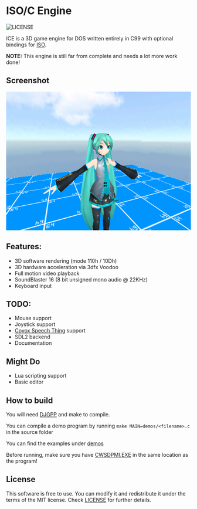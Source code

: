 # ISO/C Engine
![LICENSE](https://img.shields.io/badge/LICENSE-MIT-green.svg)

ICE is a 3D game engine for DOS written entirely in C99 with optional bindings for [ISO](https://github.com/0x1ED1CE/ISO).

**NOTE:** This engine is still far from complete and needs a lot more work done!

## Screenshot

<img src="/screenshots/world.png?raw=true">

## Features:
- 3D software rendering (mode 110h / 10Dh)
- 3D hardware acceleration via 3dfx Voodoo
- Full motion video playback
- SoundBlaster 16 (8 bit unsigned mono audio @ 22KHz)
- Keyboard input

## TODO:
- Mouse support
- Joystick support
- [Covox Speech Thing](https://en.wikipedia.org/wiki/Covox_Speech_Thing) support
- SDL2 backend
- Documentation

## Might Do
- Lua scripting support
- Basic editor

## How to build
You will need [DJGPP](https://github.com/andrewwutw/build-djgpp) and make to compile.

You can compile a demo program by running ``make MAIN=demos/<filename>.c`` in the source folder

You can find the examples under [demos](src/demos)

Before running, make sure you have [CWSDPMI.EXE](http://sandmann.dotster.com/cwsdpmi/) in the same location as the program!

## License
This software is free to use. You can modify it and redistribute it under the terms of the 
MIT license. Check [LICENSE](LICENSE) for further details.
